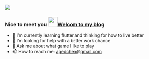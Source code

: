 ![](https://komarev.com/ghpvc/?username=asjqkkkk&color=4F89DE)

### Nice to meet you <image src="https://user-images.githubusercontent.com/30992818/109906379-5aeb8a80-7cdb-11eb-821f-5b7192e8a051.gif" width=30>[Welcom to my blog](http://morn.fun/)

- 🌱 I’m currently learning flutter and thinking for how to live better
- 🤔 I’m looking for help with a better work chance
- 💬 Ask me about what game I like to play
- 📫 How to reach me: agedchen@gmail.com



<!--
**asjqkkkk/asjqkkkk** is a ✨ _special_ ✨ repository because its `README.md` (this file) appears on your GitHub profile.

![](https://github-readme-stats.vercel.app/api/top-langs/?username=asjqkkkk) 

![](https://github-readme-stats.vercel.app/api?username=asjqkkkk&show_icons=true&icon_color=4B8EDF&text_color=5C6998&bg_color=ffffff&hide_title=false)
Here are some ideas to get you started:

- 🔭 I’m currently working on ...
- 🌱 I’m currently learning ...
- 👯 I’m looking to collaborate on ...
- 🤔 I’m looking for help with ...
- 💬 Ask me about ...
- 📫 How to reach me: ...
- 😄 Pronouns: ...
- ⚡ Fun fact: ...
-->

